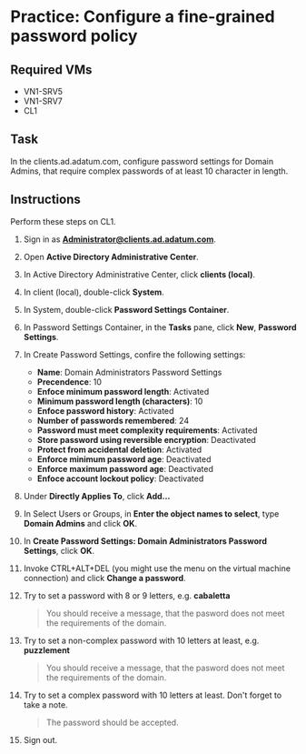 # Practice: Configure a fine-grained password policy

## Required VMs

* VN1-SRV5
* VN1-SRV7
* CL1

## Task

In the clients.ad.adatum.com, configure password settings for Domain Admins, that require complex passwords of at least 10 character in length.

## Instructions

Perform these steps on CL1.

1. Sign in as **Administrator@clients.ad.adatum.com**.
1. Open **Active Directory Administrative Center**.
1. In Active Directory Administrative Center, click **clients (local)**.
1. In client (local), double-click **System**.
1. In System, double-click **Password Settings Container**.
1. In Password Settings Container, in the **Tasks** pane, click **New**, **Password Settings**.
1. In Create Password Settings, confire the following settings:

    * **Name**: Domain Administrators Password Settings
    * **Precendence**: 10
    * **Enfoce minimum password length**: Activated
    * **Minimum password length (characters)**: 10
    * **Enfoce password history**: Activated
    * **Number of passwords remembered**: 24
    * **Password must meet complexity requirements**: Activated
    * **Store password using reversible encryption**: Deactivated
    * **Protect from accidental deletion**: Activated
    * **Enforce minimum password age**: Deactivated
    * **Enforce maximum password age**: Deactivated
    * **Enfoce account lockout policy**: Deactivated

1. Under **Directly Applies To**, click **Add...**
1. In Select Users or Groups, in **Enter the object names to select**, type **Domain Admins** and click **OK**.
1. In **Create Password Settings: Domain Administrators Password Settings**, click **OK**.
1. Invoke CTRL+ALT+DEL (you might use the menu on the virtual machine connection) and click **Change a password**.
1. Try to set a password with 8 or 9 letters, e.g. **cabaletta**

    > You should receive a message, that the pasword does not meet the requirements of the domain.

1. Try to set a non-complex password with 10 letters at least, e.g. **puzzlement**

    > You should receive a message, that the pasword does not meet the requirements of the domain.

1. Try to set a complex password with 10 letters at least. Don't forget to take a note.

    > The password should be accepted.

1. Sign out.
